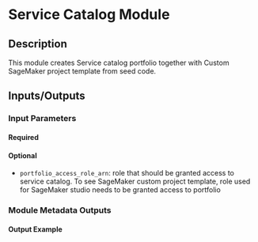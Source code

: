 # Service Catalog Module

## Description

This module creates Service catalog portfolio together with Custom SageMaker project template from seed code.

## Inputs/Outputs


### Input Parameters


#### Required


#### Optional
- `portfolio_access_role_arn`: role that should be granted access to service catalog. To see SageMaker custom project template, role used for SageMaker studio needs to be granted access to portfolio



### Module Metadata Outputs



#### Output Example
